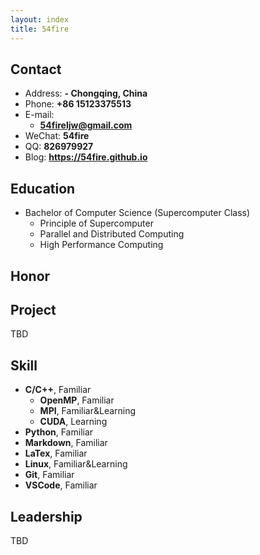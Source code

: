 ```yaml
---
layout: index
title: 54fire
---
```

## Contact

- Address: **- Chongqing, China**
- Phone: **+86 15123375513**
- E-mail:
  - **54fireljw@gmail.com**
- WeChat: **54fire**
- QQ: **826979927**
- Blog: **<https://54fire.github.io>**

## Education

- Bachelor of Computer Science (Supercomputer Class)
  - Principle of Supercomputer
  - Parallel and Distributed Computing
  - High Performance Computing

## Honor

## Project

TBD

## Skill

- **C/C++**, Familiar
  - **OpenMP**, Familiar
  - **MPI**, Familiar&Learning
  - **CUDA**, Learning
- **Python**, Familiar
- **Markdown**, Familiar
- **LaTex**, Familiar
- **Linux**, Familiar&Learning
- **Git**, Familiar
- **VSCode**, Familiar

## Leadership

TBD
